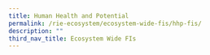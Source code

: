 ```yaml
---
title: Human Health and Potential
permalink: /rie-ecosystem/ecosystem-wide-fis/hhp-fis/
description: ""
third_nav_title: Ecosystem Wide FIs
---
```

